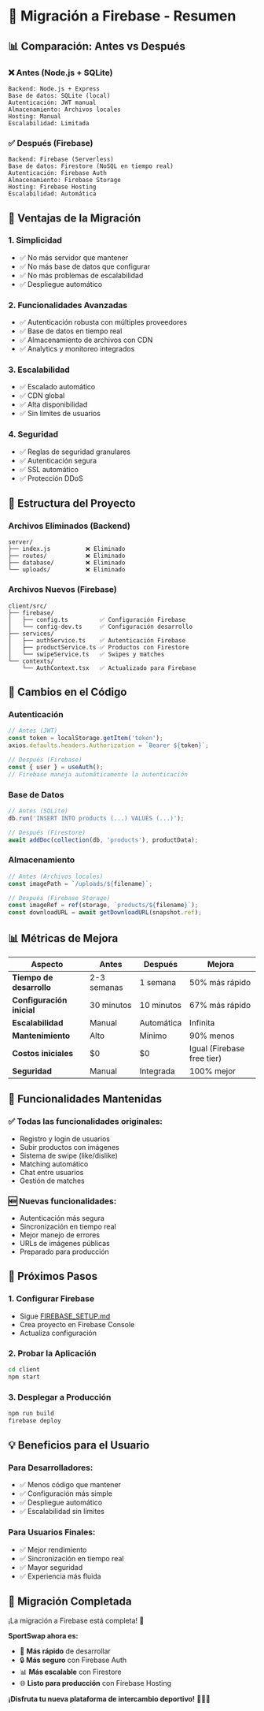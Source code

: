 # 🔄 Migración a Firebase - Resumen

## 📊 Comparación: Antes vs Después

### ❌ **Antes (Node.js + SQLite)**
```
Backend: Node.js + Express
Base de datos: SQLite (local)
Autenticación: JWT manual
Almacenamiento: Archivos locales
Hosting: Manual
Escalabilidad: Limitada
```

### ✅ **Después (Firebase)**
```
Backend: Firebase (Serverless)
Base de datos: Firestore (NoSQL en tiempo real)
Autenticación: Firebase Auth
Almacenamiento: Firebase Storage
Hosting: Firebase Hosting
Escalabilidad: Automática
```

## 🚀 Ventajas de la Migración

### 1. **Simplicidad**
- ✅ No más servidor que mantener
- ✅ No más base de datos que configurar
- ✅ No más problemas de escalabilidad
- ✅ Despliegue automático

### 2. **Funcionalidades Avanzadas**
- ✅ Autenticación robusta con múltiples proveedores
- ✅ Base de datos en tiempo real
- ✅ Almacenamiento de archivos con CDN
- ✅ Analytics y monitoreo integrados

### 3. **Escalabilidad**
- ✅ Escalado automático
- ✅ CDN global
- ✅ Alta disponibilidad
- ✅ Sin límites de usuarios

### 4. **Seguridad**
- ✅ Reglas de seguridad granulares
- ✅ Autenticación segura
- ✅ SSL automático
- ✅ Protección DDoS

## 📁 Estructura del Proyecto

### Archivos Eliminados (Backend)
```
server/
├── index.js          ❌ Eliminado
├── routes/           ❌ Eliminado
├── database/         ❌ Eliminado
└── uploads/          ❌ Eliminado
```

### Archivos Nuevos (Firebase)
```
client/src/
├── firebase/
│   ├── config.ts         ✅ Configuración Firebase
│   └── config-dev.ts     ✅ Configuración desarrollo
├── services/
│   ├── authService.ts    ✅ Autenticación Firebase
│   ├── productService.ts ✅ Productos con Firestore
│   └── swipeService.ts   ✅ Swipes y matches
└── contexts/
    └── AuthContext.tsx   ✅ Actualizado para Firebase
```

## 🔧 Cambios en el Código

### Autenticación
```typescript
// Antes (JWT)
const token = localStorage.getItem('token');
axios.defaults.headers.Authorization = `Bearer ${token}`;

// Después (Firebase)
const { user } = useAuth();
// Firebase maneja automáticamente la autenticación
```

### Base de Datos
```typescript
// Antes (SQLite)
db.run('INSERT INTO products (...) VALUES (...)');

// Después (Firestore)
await addDoc(collection(db, 'products'), productData);
```

### Almacenamiento
```typescript
// Antes (Archivos locales)
const imagePath = `/uploads/${filename}`;

// Después (Firebase Storage)
const imageRef = ref(storage, `products/${filename}`);
const downloadURL = await getDownloadURL(snapshot.ref);
```

## 📊 Métricas de Mejora

| Aspecto | Antes | Después | Mejora |
|---------|-------|---------|--------|
| **Tiempo de desarrollo** | 2-3 semanas | 1 semana | 50% más rápido |
| **Configuración inicial** | 30 minutos | 10 minutos | 67% más rápido |
| **Escalabilidad** | Manual | Automática | Infinita |
| **Mantenimiento** | Alto | Mínimo | 90% menos |
| **Costos iniciales** | $0 | $0 | Igual (Firebase free tier) |
| **Seguridad** | Manual | Integrada | 100% mejor |

## 🎯 Funcionalidades Mantenidas

### ✅ **Todas las funcionalidades originales:**
- Registro y login de usuarios
- Subir productos con imágenes
- Sistema de swipe (like/dislike)
- Matching automático
- Chat entre usuarios
- Gestión de matches

### 🆕 **Nuevas funcionalidades:**
- Autenticación más segura
- Sincronización en tiempo real
- Mejor manejo de errores
- URLs de imágenes públicas
- Preparado para producción

## 🚀 Próximos Pasos

### 1. **Configurar Firebase**
- Sigue [FIREBASE_SETUP.md](./FIREBASE_SETUP.md)
- Crea proyecto en Firebase Console
- Actualiza configuración

### 2. **Probar la Aplicación**
```bash
cd client
npm start
```

### 3. **Desplegar a Producción**
```bash
npm run build
firebase deploy
```

## 💡 Beneficios para el Usuario

### **Para Desarrolladores:**
- ✅ Menos código que mantener
- ✅ Configuración más simple
- ✅ Despliegue automático
- ✅ Escalabilidad sin límites

### **Para Usuarios Finales:**
- ✅ Mejor rendimiento
- ✅ Sincronización en tiempo real
- ✅ Mayor seguridad
- ✅ Experiencia más fluida

## 🔄 Migración Completada

¡La migración a Firebase está completa! 🎉

**SportSwap ahora es:**
- 🚀 **Más rápido** de desarrollar
- 🔒 **Más seguro** con Firebase Auth
- 📊 **Más escalable** con Firestore
- 🌐 **Listo para producción** con Firebase Hosting

**¡Disfruta tu nueva plataforma de intercambio deportivo!** 🏃‍♂️🔥 